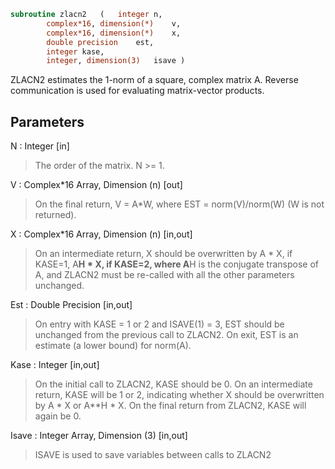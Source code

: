 ```fortran
subroutine zlacn2	(	integer	n,
		complex*16, dimension(*)	v,
		complex*16, dimension(*)	x,
		double precision	est,
		integer	kase,
		integer, dimension(3)	isave )
```

 ZLACN2 estimates the 1-norm of a square, complex matrix A.
 Reverse communication is used for evaluating matrix-vector products.

## Parameters
N : Integer [in]
> The order of the matrix.  N >= 1.

V : Complex*16 Array, Dimension (n) [out]
> On the final return, V = A*W,  where  EST = norm(V)/norm(W)
> (W is not returned).

X : Complex*16 Array, Dimension (n) [in,out]
> On an intermediate return, X should be overwritten by
> A * X,   if KASE=1,
> A**H * X,  if KASE=2,
> where A**H is the conjugate transpose of A, and ZLACN2 must be
> re-called with all the other parameters unchanged.

Est : Double Precision [in,out]
> On entry with KASE = 1 or 2 and ISAVE(1) = 3, EST should be
> unchanged from the previous call to ZLACN2.
> On exit, EST is an estimate (a lower bound) for norm(A).

Kase : Integer [in,out]
> On the initial call to ZLACN2, KASE should be 0.
> On an intermediate return, KASE will be 1 or 2, indicating
> whether X should be overwritten by A * X  or A**H * X.
> On the final return from ZLACN2, KASE will again be 0.

Isave : Integer Array, Dimension (3) [in,out]
> ISAVE is used to save variables between calls to ZLACN2

